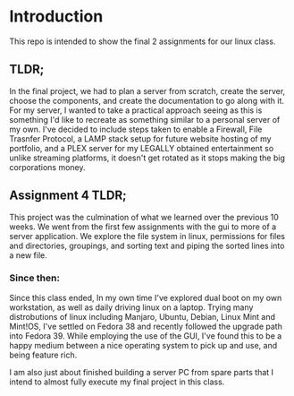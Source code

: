# Introduction
This repo is intended to show the final 2 assignments for our linux class. 

## TLDR;
In the final project, we had to plan a server from scratch, create the server, choose the components, and create the documentation to go along with it.
For my server, I wanted to take a practical approach seeing as this is something I'd like to recreate as something similar to a personal server of my own.
I've decided to include steps taken to enable a Firewall, File Trasnfer Protocol, a LAMP stack setup for future website hosting of my portfolio,
and a PLEX server for my LEGALLY obtained entertainment so unlike streaming platforms, it doesn't get rotated as it stops making the big corporations money.

## Assignment 4 TLDR;
This project was the culmination of what we learned over the previous 10 weeks. We went from the first few assignments with the gui to more of a server application. 
We explore the file system in linux, permissions for files and directories, groupings, and sorting text and piping the sorted lines into a new file.

### Since then:
Since this class ended, In my own time I've explored dual boot on my own workstation, as well as daily driving linux on a laptop. 
Trying many distrobutions of linux including Manjaro, Ubuntu, Debian, Linux Mint and Mint!OS, I've settled on Fedora 38 and recently followed the upgrade path into Fedora 39.
While employing the use of the GUI, I've found this to be a happy medium between a nice operating system to pick up and use, and being feature rich.

I am also just about finished building a server PC from spare parts that I intend to almost fully execute my final project in this class.
